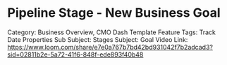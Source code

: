 # Pipeline Stage - New Business Goal

Category: Business Overview, CMO Dash Template
Feature Tags: Track Date Properties
Sub Subject: Stages
Subject: Goal
Video Link: https://www.loom.com/share/e7e0a767b7bd42bd931042f7b2adcad3?sid=02811b2e-5a72-41f6-848f-ede893f40b48
